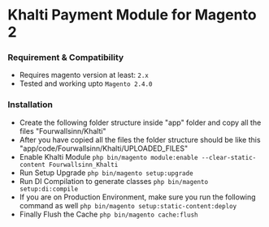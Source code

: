 # Khalti Payment Module for Magento 2

### Requirement & Compatibility
- Requires magento version at least: `2.x`
- Tested and working upto `Magento 2.4.0`

### Installation
- Create the following folder structure inside "app" folder and copy all the files
  "Fourwallsinn/Khalti"
- After you have copied all the files the folder structure should be like this
  "app/code/Fourwallsinn/Khalti/UPLOADED_FILES"
- Enable Khalti Module
    `php bin/magento module:enable --clear-static-content Fourwallsinn_Khalti`
- Run Setup Upgrade
  `php bin/magento setup:upgrade`
- Run DI Compilation to generate classes
    `php bin/magento setup:di:compile`
- If you are on Production Environment, make sure you run the following command as well
  `php bin/magento setup:static-content:deploy`
- Finally Flush the Cache
    `php bin/magento cache:flush`
